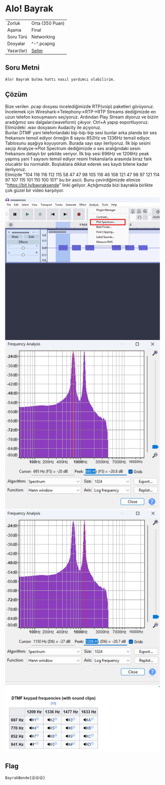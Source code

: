 # Alo! Bayrak

 |    |  |
 | ------------- |-------------|
 | Zorluk        | Orta (350 Puan)|
 | Aşama         | Final   |
 | Soru Türü     | Networking |
 | Dosyalar      | ^-^.pcapng |
 | Yazar(lar)    | [Selim](https://github.com/selimgunall) |

## Soru Metni

```
Alo! Bayrak bulma hattı nasıl yardımcı olabilirim.
```

## Çözüm

Bize verilen .pcap dosyası incelediğimizde RTP(voip) paketleri görüyoruz.
<br>
İncelemek için Wireshark->Telephony->RTP->RTP Streams dediğimizde en uzun telefon konuşmasını seçiyoruz. Ardından Play Stream diyoruz ve bizim aradığımız ses dalgaları(waveform) çıkıyor. Ctrl+A yapıp exportluyoruz.
<br>
Elimizdeki .wav dosyasını Audacity ile açıyoruz.
<br>
Bunlar DTMF yani telefonlardaki bip-bip-bip sesi bunlar arka planda bir ses frekansını temsil ediyor örneğin 8 sayısı 852Hz ve 1336Hz temsil ediyor. Tablosunu aşağıya koyuyorum. Burada sayı sayı ilerliyoruz. İlk bip sesini seçip Analyze->Plot Spectrum dediğimizde o ses aralığındaki sesin frekansını detaylı bir şekilde veriyor. İlk bip sesi 696Hz ve 1206Hz peak yapmış yani 1 sayısını temsil ediyor resmi frekanslarla arasında biraz fark olucaktır bu normaldir. Boşluklara dikkat ederek ses kaydı bitene kadar ilerliyoruz.
<br>
Elimizde "104 116 116 112 115 58 47 47 98 105 116 46 108 121 47 98 97 121 114 97 107 115 101 110 100 101" bu bir ascii. Bunu çevirdiğimizde elimize "https://bit.ly/bayraksende" linki geliyor. Açtığımızda bizi bayrakla birlikte çok güzel bir video karşılıyor.

![screenshot](plotSpectrum.png)
![screenshot](1.png)
![screenshot](2.png)
![screenshot](dtmf.png)


## Flag

```
BayrakBende{😜😜😜}
```
